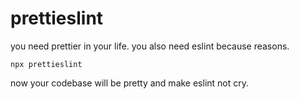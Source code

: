 # prettieslint

you need prettier in your life. you also need eslint because reasons.

```
npx prettieslint
```

now your codebase will be pretty and make eslint not cry.
